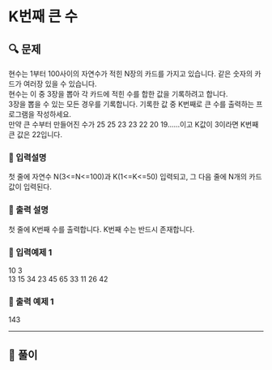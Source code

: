 # K번째 큰 수

##  🔍 문제 
현수는 1부터 100사이의 자연수가 적힌 N장의 카드를 가지고 있습니다. 같은 숫자의 카드가 여러장 있을 수 있습니다.  
현수는 이 중 3장을 뽑아 각 카드에 적힌 수를 합한 값을 기록하려고 합니다.  
3장을 뽑을 수 있는 모든 경우를 기록합니다. 기록한 값 중 K번째로 큰 수를 출력하는 프로그램을 작성하세요.  
만약 큰 수부터 만들어진 수가 25 25 23 23 22 20 19......이고 K값이 3이라면 K번째 큰 값은 22입니다.  



### 🔹 입력설명
첫 줄에 자연수 N(3<=N<=100)과 K(1<=K<=50) 입력되고, 그 다음 줄에 N개의 카드값이 입력된다.  

### 🔹 출력 설명
첫 줄에 K번째 수를 출력합니다. K번째 수는 반드시 존재합니다.


### 🔹 입력예제 1
10 3  
13 15 34 23 45 65 33 11 26 42   

### 🔹 출력 예제 1
143

----

##  📌 풀이



```html

```
